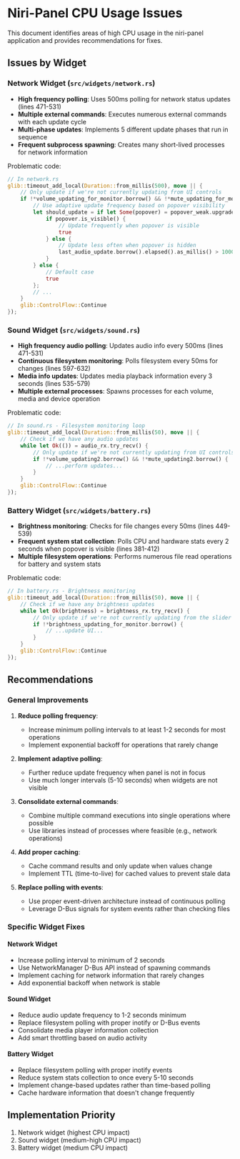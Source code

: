 # Niri-Panel CPU Usage Issues

This document identifies areas of high CPU usage in the niri-panel application and provides recommendations for fixes.

## Issues by Widget

### Network Widget (`src/widgets/network.rs`)

- **High frequency polling**: Uses 500ms polling for network status updates (lines 471-531)
- **Multiple external commands**: Executes numerous external commands with each update cycle
- **Multi-phase updates**: Implements 5 different update phases that run in sequence
- **Frequent subprocess spawning**: Creates many short-lived processes for network information

Problematic code:
```rust
// In network.rs
glib::timeout_add_local(Duration::from_millis(500), move || {
    // Only update if we're not currently updating from UI controls
    if !*volume_updating_for_monitor.borrow() && !*mute_updating_for_monitor.borrow() {
        // Use adaptive update frequency based on popover visibility
        let should_update = if let Some(popover) = popover_weak.upgrade() {
            if popover.is_visible() {
                // Update frequently when popover is visible
                true
            } else {
                // Update less often when popover is hidden
                last_audio_update.borrow().elapsed().as_millis() > 1000
            }
        } else {
            // Default case
            true
        };
        // ...
    }
    glib::ControlFlow::Continue
});
```

### Sound Widget (`src/widgets/sound.rs`)

- **High frequency audio polling**: Updates audio info every 500ms (lines 471-531)
- **Continuous filesystem monitoring**: Polls filesystem every 50ms for changes (lines 597-632)
- **Media info updates**: Updates media playback information every 3 seconds (lines 535-579)
- **Multiple external processes**: Spawns processes for each volume, media and device operation

Problematic code:
```rust
// In sound.rs - Filesystem monitoring loop
glib::timeout_add_local(Duration::from_millis(50), move || {
    // Check if we have any audio updates
    while let Ok(()) = audio_rx.try_recv() {
        // Only update if we're not currently updating from UI controls
        if !*volume_updating2.borrow() && !*mute_updating2.borrow() {
            // ...perform updates...
        }
    }
    glib::ControlFlow::Continue
});
```

### Battery Widget (`src/widgets/battery.rs`)

- **Brightness monitoring**: Checks for file changes every 50ms (lines 449-539)
- **Frequent system stat collection**: Polls CPU and hardware stats every 2 seconds when popover is visible (lines 381-412)
- **Multiple filesystem operations**: Performs numerous file read operations for battery and system stats

Problematic code:
```rust
// In battery.rs - Brightness monitoring
glib::timeout_add_local(Duration::from_millis(50), move || {
    // Check if we have any brightness updates
    while let Ok(brightness) = brightness_rx.try_recv() {
        // Only update if we're not currently updating from the slider
        if !*brightness_updating_for_monitor.borrow() {
            // ...update UI...
        }
    }
    glib::ControlFlow::Continue
});
```

## Recommendations

### General Improvements

1. **Reduce polling frequency**:
   - Increase minimum polling intervals to at least 1-2 seconds for most operations
   - Implement exponential backoff for operations that rarely change

2. **Implement adaptive polling**:
   - Further reduce update frequency when panel is not in focus
   - Use much longer intervals (5-10 seconds) when widgets are not visible

3. **Consolidate external commands**:
   - Combine multiple command executions into single operations where possible
   - Use libraries instead of processes where feasible (e.g., network operations)

4. **Add proper caching**:
   - Cache command results and only update when values change
   - Implement TTL (time-to-live) for cached values to prevent stale data

5. **Replace polling with events**:
   - Use proper event-driven architecture instead of continuous polling
   - Leverage D-Bus signals for system events rather than checking files

### Specific Widget Fixes

#### Network Widget

- Increase polling interval to minimum of 2 seconds
- Use NetworkManager D-Bus API instead of spawning commands
- Implement caching for network information that rarely changes
- Add exponential backoff when network is stable

#### Sound Widget

- Reduce audio update frequency to 1-2 seconds minimum
- Replace filesystem polling with proper inotify or D-Bus events
- Consolidate media player information collection
- Add smart throttling based on audio activity

#### Battery Widget

- Replace filesystem polling with proper inotify events
- Reduce system stats collection to once every 5-10 seconds
- Implement change-based updates rather than time-based polling
- Cache hardware information that doesn't change frequently

## Implementation Priority

1. Network widget (highest CPU impact)
2. Sound widget (medium-high CPU impact)
3. Battery widget (medium CPU impact)